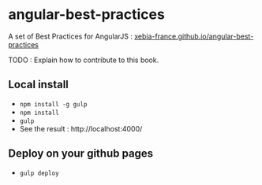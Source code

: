 angular-best-practices
======================

A set of Best Practices for AngularJS : [xebia-france.github.io/angular-best-practices](xebia-france.github.io/angular-best-practices)

TODO : Explain how to contribute to this book.

## Local install

  - `npm install -g gulp`
  - `npm install`
  - `gulp`
  - See the result : http://localhost:4000/
  
## Deploy on your github pages

  - `gulp deploy`
